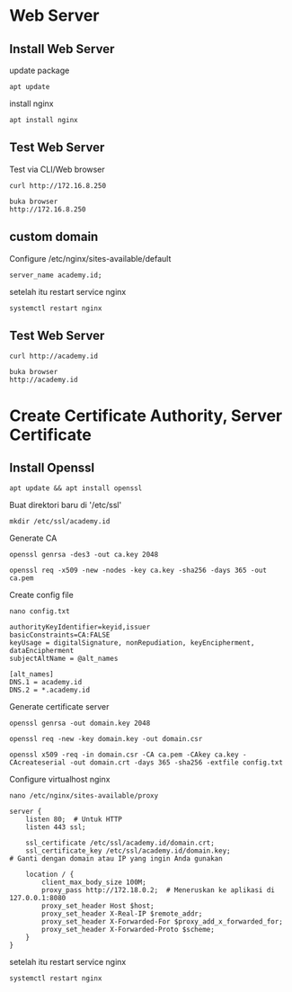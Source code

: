 
# Web Server

## Install Web Server
update package
```
apt update
```
install nginx
```
apt install nginx
```
## Test Web Server
Test via CLI/Web browser
```
curl http://172.16.8.250

buka browser
http://172.16.8.250
```

## custom domain
Configure /etc/nginx/sites-available/default
```
server_name academy.id;
```
setelah itu restart service nginx
```
systemctl restart nginx
```

## Test Web Server
```
curl http://academy.id

buka browser
http://academy.id
```

# Create Certificate Authority, Server Certificate
## Install Openssl
```
apt update && apt install openssl
```
Buat direktori baru di '/etc/ssl'
```
mkdir /etc/ssl/academy.id
```
Generate CA
```
openssl genrsa -des3 -out ca.key 2048
```
```
openssl req -x509 -new -nodes -key ca.key -sha256 -days 365 -out ca.pem
```
Create config file
```
nano config.txt
```
```
authorityKeyIdentifier=keyid,issuer
basicConstraints=CA:FALSE
keyUsage = digitalSignature, nonRepudiation, keyEncipherment, dataEncipherment
subjectAltName = @alt_names

[alt_names]
DNS.1 = academy.id
DNS.2 = *.academy.id

```
Generate certificate server
```
openssl genrsa -out domain.key 2048
```
```
openssl req -new -key domain.key -out domain.csr
```
```
openssl x509 -req -in domain.csr -CA ca.pem -CAkey ca.key -CAcreateserial -out domain.crt -days 365 -sha256 -extfile config.txt
```
Configure virtualhost nginx
```
nano /etc/nginx/sites-available/proxy
```
```
server {
    listen 80;  # Untuk HTTP
    listen 443 ssl;

    ssl_certificate /etc/ssl/academy.id/domain.crt;
    ssl_certificate_key /etc/ssl/academy.id/domain.key;
# Ganti dengan domain atau IP yang ingin Anda gunakan

    location / {
        client_max_body_size 100M;
        proxy_pass http://172.18.0.2;  # Meneruskan ke aplikasi di 127.0.0.1:8080
        proxy_set_header Host $host;
        proxy_set_header X-Real-IP $remote_addr;
        proxy_set_header X-Forwarded-For $proxy_add_x_forwarded_for;
        proxy_set_header X-Forwarded-Proto $scheme;
    }
}

```
setelah itu restart service nginx
```
systemctl restart nginx
```
